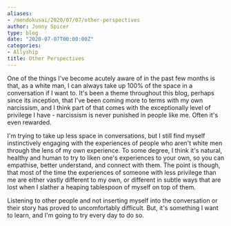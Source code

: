 ```yaml
---
aliases:
- /mendokusai/2020/07/07/other-perspectives
author: Jonny Spicer
type: blog
date: "2020-07-07T00:00:00Z"
categories:
- Allyship
title: Other Perspectives
---
```

One of the things I've become acutely aware of in the past few months is that, as a white man, I can always take up 100% of the space in a conversation if I want to. It's been a
theme throughout this blog, perhaps since its inception, that I've been coming more to terms with my own narcissism, and I think part of that comes with the exceptionally level of
privilege I have - narcissism is never punished in people like me. Often it's even rewarded.

I'm trying to take up less space in conversations, but I still find myself instinctively engaging with the experiences of people who aren't white men through the lens of my own
experience. To some degree, I think it's natural, healthy and human to try to liken one's experiences to your own, so you can empathise, better understand, and connect with them.
The point is though, that most of the time the experiences of someone with less privilege than me are either vastly different to my own, or different in subtle ways that are
lost when I slather a heaping tablespoon of myself on top of them.

Listening to other people and not inserting myself into the conversation or their story has proved to uncomfortably difficult. But, it's something I want to learn, and I'm going to
try every day to do so.
